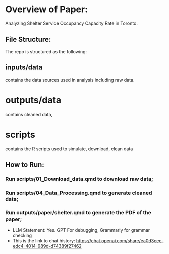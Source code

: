# Overview of Paper:
Analyzing Shelter Service Occupancy Capacity Rate in Toronto.

## File Structure:
The repo is structured as the following:

## inputs/data 
contains the data sources used in analysis including raw data.

# outputs/data 
contains cleaned data,

# scripts 
contains the R scripts used to simulate, download, clean data

## How to Run:
### Run scripts/01_Download_data.qmd to download raw data;
### Run scripts/04_Data_Processing.qmd to generate cleaned data;
### Run outputs/paper/shelter.qmd to generate the PDF of the paper;

- LLM Statement: Yes. GPT For debugging, Grammarly for grammar checking
- This is the link to chat history: https://chat.openai.com/share/ea0d3cec-edc4-4014-989d-d74389f27462
